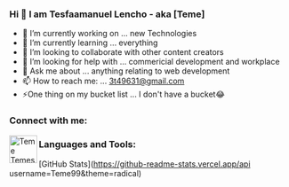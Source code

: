 ### Hi 👋 I am Tesfaamanuel Lencho - aka [Teme]

- 🔭 I’m currently working on ... new Technologies
- 🌱 I’m currently learning ... everything
- 👯 I’m looking to collaborate with other content creators
- 🤔 I’m looking for help with ... commericial development and workplace
- 💬 Ask me about ... anything relating to web development
- 📫 How to reach me: ... 3t49631@gmail.com
- ⚡One thing on my bucket list ... I don't have a bucket😂

### Connect with me:

[<img align="left" alt="Teme Temesgen | Twitter" width="50px" height="50px" src="https://cdn-icons-png.flaticon.com/128/733/733553.png" />][github]

### Languages and Tools:


[github]: https://www.github.com/Teme99

[GitHub Stats](https://github-readme-stats.vercel.app/api username=Teme99&theme=radical)


